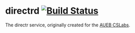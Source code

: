 directrd [![Build Status](https://travis-ci.com/enderian/directrd.svg?token=qbQDRsYW8zm8tB2DMrsx&branch=master)](https://travis-ci.com/enderian/directrd)
=====
The directr service, originally created for the [AUEB CSLabs](https://cs.aueb.gr).